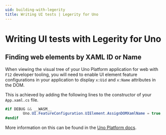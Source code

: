 ```yaml
---
uid: building-with-legerity
title: Writing UI tests | Legerity for Uno
---
```


# Writing UI tests with Legerity for Uno

## Finding web elements by XAML ID or Name

When viewing the visual tree of your Uno Platform application for web with `F12` developer tooling, you will need to enable UI element feature configurations in your application to display `x:Uid` and `x:Name` attributes in the DOM.

This is achieved by adding the following lines to the constructor of your `App.xaml.cs` file.

```csharp
#if DEBUG && __WASM__
        Uno.UI.FeatureConfiguration.UIElement.AssignDOMXamlName = true;
#endif

```

More information on this can be found in the [Uno Platform docs](https://platform.uno/docs/articles/uno-development/debugging-inspect-visual-tree.html#web).